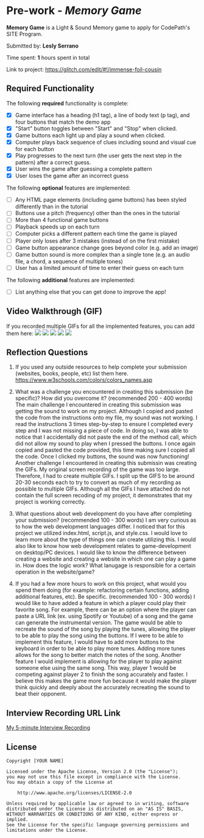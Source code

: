 # Pre-work - *Memory Game*

**Memory Game** is a Light & Sound Memory game to apply for CodePath's SITE Program.

Submitted by: **Lesly Serrano**

Time spent: **1** hours spent in total

Link to project: https://glitch.com/edit/#!/immense-foil-cousin

## Required Functionality

The following **required** functionality is complete:

* [X] Game interface has a heading (h1 tag), a line of body text (p tag), and four buttons that match the demo app
* [X] "Start" button toggles between "Start" and "Stop" when clicked.
* [X] Game buttons each light up and play a sound when clicked.
* [X] Computer plays back sequence of clues including sound and visual cue for each button
* [X] Play progresses to the next turn (the user gets the next step in the pattern) after a correct guess.
* [X] User wins the game after guessing a complete pattern
* [X] User loses the game after an incorrect guess

The following **optional** features are implemented:

* [ ] Any HTML page elements (including game buttons) has been styled differently than in the tutorial
* [ ] Buttons use a pitch (frequency) other than the ones in the tutorial
* [ ] More than 4 functional game buttons
* [ ] Playback speeds up on each turn
* [ ] Computer picks a different pattern each time the game is played
* [ ] Player only loses after 3 mistakes (instead of on the first mistake)
* [ ] Game button appearance change goes beyond color (e.g. add an image)
* [ ] Game button sound is more complex than a single tone (e.g. an audio file, a chord, a sequence of multiple tones)
* [ ] User has a limited amount of time to enter their guess on each turn

The following **additional** features are implemented:

- [ ] List anything else that you can get done to improve the app!

## Video Walkthrough (GIF)

If you recorded multiple GIFs for all the implemented features, you can add them here:
![](https://i.imgur.com/fTSbN2a.gif)
![](https://i.imgur.com/XAQRU6B.gif)
![](https://i.imgur.com/xtsvyEX.gif)
![](https://i.imgur.com/sjLXsTs.gif)
![](https://i.imgur.com/YMVUPpE.gif)

## Reflection Questions
1. If you used any outside resources to help complete your submission (websites, books, people, etc) list them here.
https://www.w3schools.com/colors/colors_names.asp

2. What was a challenge you encountered in creating this submission (be specific)? How did you overcome it? (recommended 200 - 400 words)
The main challenge I encountered in creating this submission was getting the sound to work on my project. Although I copied and pasted the code from the instructions onto my file, my sound was not working. I read the instructions 3 times step-by-step to ensure I completed every step and I was not missing a piece of code. In doing so, I was able to notice that I accidentally did not paste the end of the method call, which did not allow my sound to play when I pressed the buttons. I once again copied and pasted the code provided, this time making sure I copied all the code. Once I clicked my buttons, the sound was now functioning!
Another challenge I encountered in creating this submissin was creating the GIFs. My original screen recording of the game was too large. Therefore, I had to create multiple GIFs. I split up the GIFS to be around 20-30 seconds each to try to convert as much of my recording as possible to multiple GIFs. Although all the GIFs I have attached do not contain the full screen recoding of my project, it demonstrates that my project is working correctly.

3. What questions about web development do you have after completing your submission? (recommended 100 - 300 words)
I am very curious as to how the web development languages differ. I noticed that for this project we utilized index.html, script.js, and style.css. I would love to learn more about the type of things one can create utilizing this. I would also like to know how web development relates to game-development on desktop/PC devices. I would like to know the difference between creating a website and creating a website in which one can play a game in. How does the logic work? What lanugage is responsible for a certain operation in the website/game?

4. If you had a few more hours to work on this project, what would you spend them doing (for example: refactoring certain functions, adding additional features, etc). Be specific. (recommended 100 - 300 words)
I would like to have added a feature in which a player could play their favorite song. For example, there can be an option where the player can paste a URL link (ex. using Spotify or Youtube) of a song and the game can generate the instrumental version. The game would be able to recreate the sound of the song by playing the tunes, allowing the player to be able to play the song using the buttons. If I were to be able to implement this feature, I would have to add more buttons to the keyboard in order to be able to play more tunes. Adding more tunes allows for the song to better match the notes of the song.
Another feature I would implement is allowing for the player to play against someone else using the same song. This way, player 1 would be competing against player 2 to finish the song accurately and faster. I believe this makes the game more fun because it would make the player think quickly and deeply about the accurately recreating the sound to beat their opponent.



## Interview Recording URL Link

[My 5-minute Interview Recording](your-link-here)


## License

    Copyright [YOUR NAME]

    Licensed under the Apache License, Version 2.0 (the "License");
    you may not use this file except in compliance with the License.
    You may obtain a copy of the License at

        http://www.apache.org/licenses/LICENSE-2.0

    Unless required by applicable law or agreed to in writing, software
    distributed under the License is distributed on an "AS IS" BASIS,
    WITHOUT WARRANTIES OR CONDITIONS OF ANY KIND, either express or implied.
    See the License for the specific language governing permissions and
    limitations under the License.
